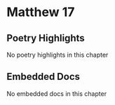 # Matthew 17

## Poetry Highlights

No poetry highlights in this chapter

## Embedded Docs

No embedded docs in this chapter

